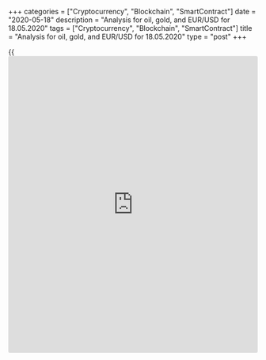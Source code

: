 +++
categories = ["Cryptocurrency", "Blockchain", "SmartContract"]
date = "2020-05-18"
description = "Analysis for oil, gold, and EUR/USD for 18.05.2020"
tags = ["Cryptocurrency", "Blockchain", "SmartContract"]
title = "Analysis for oil, gold, and EUR/USD for 18.05.2020"
type = "post"
+++

{{<iframe id="large-banner" src="https://www.bounty.group/#slide=27.0" width="100%" height="600" scrolling="no" style="border: 0px solid rgb(216, 221, 230); border-radius: 3px;">}}

May 18, 2020

May 18, 2020

Analysis for oil, gold, and EUR/USD for 18.05.2020Alex Rodiоnov

 **Colleagues, hello! I am back from vacation and resume my work.**

 **During my absence from the blog, LiteForex celebrated its 15th
anniversary. And, as there is a celebration, there are presents. For us,
traders.**

 **LiteForex launched a promotion,**[ **“Dream Draw**][1] **” with a
prize fund of 350 000 USD. The prizes include a lot of Apple super
gadgets, a certificate to buy a dream car, a certificate to buy a dream
house anywhere in the world, and you can also win a trip to Dubai for
the broker’s birthday party.**

 **I think these are good prizes and they are worth competing. To
participate in the contest, you need to**[ **open an account with
LiteForex**][2] **if you don’t yet have any. You automatically receive a
lucky number after you deposit any sum starting from 500 USD, and you
should be actively trading after the depositing. Next, track the random
numbers generation**[ **on this page.**][1] **Who knows, maybe you will
win the main prize! I wish you good luck, and now, let’s get down to the
forex analysis today.**

###  **USCrude –oil** ****

Oil is trading in the medium-term uptrend. Within this trend that
started in late April, the price broke out Target Zone 3 [26.67 – 25.92]
last Friday. This week, the buy target will be Target Zone 4 [34.17 –
33.42].

I recommend entering trades at good prices on the correction down. The
trend key support is now in the zone of [17.03 — 15.83].

![LiteForex: Analysis for oil, gold, and EUR/USD for 18.05.2020][3]

The oil short-term trend is up. The price ha broken out Target Zone 3
[26.67 – 25.92 and is now approaching Gold Zone 3 [30.04 - 29.67].

I recommend entering new oil purchases on the correction down to strong
supports:

  1. Additional Zone [26.03 - 25.73].

  2. Intermediary Zone [23.03 - 22.43].

To enter a trade, we should expect the test of the support and a
reversal pattern to buy.

![LiteForex: Analysis for oil, gold, and EUR/USD for 18.05.2020][4]

 **[USCrude][5]Trading ideas for today:  **

  1. Buy according to the pattern in Additional Zone [26.03 - 25.73]. TakeProfit: 28.80, Gold Zone 3 [30.04 - 29.67]. StopLoss: according to the pattern rules.
  2. Buy according to the pattern in Intermediary Zone [23.03 - 22.43]. TakeProfit: 28.80, Gold Zone 3 [30.04 - 29.67]. StopLoss: according to the pattern rules.

* * *

###  **XAUUSD – gold**

Last week, gold price reached the major target in the middle-term
uptrend, Target Zone 5 [1757.2 - 1751.2]. I wrote about this target a
month ago. I recommended buying gold in every analytical article.

As the upside target was reached, we shall now see if the buyers break
out the resistance TZ 5 and consolidate the price above. If they do, the
next buy target will be Target Zone 6 [1817.2 — 1811.2].

![LiteForex: Analysis for oil, gold, and EUR/USD for 18.05.2020][6]

Gold short-term trend is up. Following the trend, the gold price has
reached Target Zone [1760.0 – 1750.8]. Buy trades entered in
Intermediary Zone [1692.8 – 1688.2] should be closed.

I suggest two possible scenarios to develop:

  1. The price is corrected down to either Additional Zone [1741.8 – 1739.5] or Intermediary Zone [1718.9 – 1714.3]. In this case, we shall expect buy patterns.

  2. The price breaks out Target Zone and consolidates above. In this case, we shall enter new purchases, and the buy target will be in Gold Zone [1801.1 – 1796.5].

There are no signals to sell gold.

![LiteForex: Analysis for oil, gold, and EUR/USD for 18.05.2020][7]

 **[XAUUSD][8] Trading ideas for today: **

  1. Buy according to the pattern in Additional Zone [1741.8 - 1739.5]. TakeProfit: 1763.0. StopLoss: according to the pattern rules.
  2. Buy according to the pattern in Intermediary Zone [1718.9 - 1714.3]. TakeProfit: 1763.0. StopLoss: according to the pattern rules.

* * *

###  **EURUSD – euro/dollar**

The EURUSD is testing the key support of the middle-term uptrend [1.0817
– 1.0783]. The price hasn’t consolidated below level 1.0783, so, it is
still relevant to buy the euro. Expect a corresponding pattern and enter
long trades.

Otherwise, if level 1.0783 is broken out, we shall sell the eurodollar
with a target in the lower Target Zone 2 [1.0653 — 1.0635].

![LiteForex: Analysis for oil, gold, and EUR/USD for 18.05.2020][9]

Let us analyze the shorter timeframe. It indicates selling pressure, as
the short-term trend is down. The trend key resistance is 1.0866 –
1.0857]. Traders have been testing the zone over the past two weeks. It
hasn’t been broken through yet, but the price action mode indicates that
traders are not willing to sell the euro and reach Gold Zone [1.0744 –
1.0735]. The price hasn’t broken out the technical support level 1.0785.

The price is now moving up again. There is no sell pattern. If the price
breaks out IZ today or tomorrow, the trend will turn up. In this case,
we shall buy the EURUSD with a target in the upper Target Zone [1.0966 -
1.0948].

![LiteForex: Analysis for oil, gold, and EUR/USD for 18.05.2020][10]

 **[EURUSD][11] Trading ideas for today: **

  1. Sell according to the pattern in Intermediary Zone [1.0866 - 1.0857]. TakeProfit: 1.0785, Gold Zone [1.0744 - 1.0735]. StopLoss: according to the pattern rules.
  2. If Intermediary Zone [1.0866 - 1.0857] is broken out, buy. TakeProfit: Target Zone [1.0966 - 1.0948]. StopLoss: below the next important low.

> IZ - Intermediary Zone: responsible for the price momentum reversing

>

> TZ - Target Zone: a zone that is 75% likely to be reached after IZ
breakout.

>

> GZ - Gold Zone: zone in the medium-term momentum.

>

> All zones are calculated based on the average [daily](https://www.fintecher.org/2020/03/03/forex-trading-daily-strategy/) price of the
instrument and margin requirements of the futures.

* * *

P.S. Did you like my article? Share it in social networks: it will be
the best “thank you" :)

Ask me questions and comment below. I’ll be glad to answer your
questions and give necessary explanations.

 **Useful links:**

  * I recommend trying to trade with a reliable broker [here][12]. The system allows you to trade by yourself or copy successful traders from all across the globe.
  * Use my promo-code BLOG for getting deposit bonus 50% on LiteForex platform. Just enter this code in the appropriate field while [depositing][13] your trading account.
  * Telegram channel with high-quality analytics, Forex reviews, training articles, and other useful things for traders <t.me/liteforex>

## Price chart of XAUUSD in real time mode

![Analysis for oil, gold, and EUR/USD for 18.05.2020][14]

The content of this article reflects the author’s opinion and does not
necessarily reflect the official position of LiteForex. The material
published on this page is provided for informational purposes only and
should not be considered as the provision of investment advice for the
purposes of Directive 2004/39/EC.

Rate this article:

{{value}}

( {{count}} {{title}} )

   1. www.liteforex.com/contests/dream-draw/
   2. my.liteforex.com/
   3. cdn.liteforex.com/cache/uploads/blog_post/commodities/analytics/WTI_analysis_180520_1.png?w=30&s=c59e8cf870443a1e2b309e4c6b210d30
   4. cdn.liteforex.com/cache/uploads/blog_post/commodities/analytics/WTI_analysis_180520_2.png?w=30&s=7b66801c3abbe30f9ed9e2b173c58c5e
   5. my.liteforex.com/trading?type=oil
   6. cdn.liteforex.com/cache/uploads/blog_post/commodities/analytics/XAUUSD_analysis_180520_1.png?w=30&s=46b5cea026bf38e69f5f7d1f1e5085b3
   7. cdn.liteforex.com/cache/uploads/blog_post/commodities/analytics/XAUUSD_analysis_180520_2.png?w=30&s=50bf4d7f1acfd9d07403763b10a83db6
   8. my.liteforex.com/trading/chart?symbol=XAUUSD&returnUrl=true
   9. cdn.liteforex.com/cache/uploads/blog_post/commodities/analytics/EURUSD_analysis_180520_1.png?w=30&s=7427fcc27f28f271a83ad0eb0f4a0ed1
   10. cdn.liteforex.com/cache/uploads/blog_post/commodities/analytics/EURUSD_analysis_180520_2.png?w=30&s=2d6df1aedf90497d519075d928a9e628
   11. my.liteforex.com/trading/chart?symbol=EURUSD
   12. my.liteforex.com/?category=analysts-opinions&slug=analysis-for-oil-gold-and-eurusd-for-18052020&openPopup=%2Fregistration%2Fpopup&utm_source=blog&utm_medium=article&utm_campaign=bonus
   13. my.liteforex.com/deposit/?category=analysts-opinions&slug=analysis-for-oil-gold-and-eurusd-for-18052020&promo_code=BLOG&utm_source=blog&utm_medium=article&utm_campaign=bonus
   14. cdn.liteforex.com/cache/uploads/blog_post/commodities/gold_39_1000x545.jpg?q=75&w=1000&s=dbdf9636663f964f556fb022a9373452